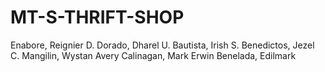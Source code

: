 # MT-S-THRIFT-SHOP
Enabore, Reignier D.
Dorado, Dharel U.
Bautista, Irish S.
Benedictos, Jezel C.
Mangilin, Wystan Avery 
Calinagan, Mark Erwin
Benelada, Edilmark
